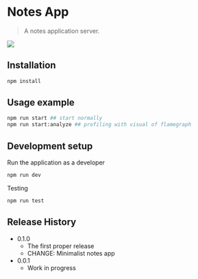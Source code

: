 # Notes App
> A notes application server.

![](header.png)

## Installation

```sh
npm install
```

## Usage example

```sh
npm run start ## start normally
npm run start:analyze ## profiling with visual of flamegraph
```

## Development setup

Run the application as a developer

```sh
npm run dev
```

Testing

```sh
npm run test    
```

## Release History

* 0.1.0
    * The first proper release
    * CHANGE: Minimalist notes app
* 0.0.1
    * Work in progress
